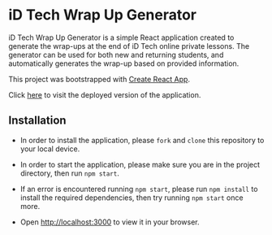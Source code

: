 # iD Tech Wrap Up Generator

iD Tech Wrap Up Generator is a simple React application created to generate the wrap-ups at the end of iD Tech online private lessons. The generator can be used for both new and returning students, and automatically generates the wrap-up based on provided information.

This project was bootstrapped with [Create React App](https://github.com/facebook/create-react-app).

Click [here](https://zachatorcodes.github.io/id-tech-wrap-up/) to visit the deployed version of the application.

## Installation

- In order to install the application, please `fork` and `clone` this repository to your local device.

- In order to start the application, please make sure you are in the project directory, then run `npm start`.

- If an error is encountered running `npm start`, please run `npm install` to install the required dependencies, then try running `npm start` once more.

- Open [http://localhost:3000](http://localhost:3000) to view it in your browser.
